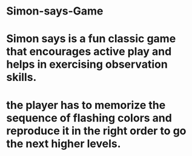 # Simon-says-Game
# Simon says is a fun classic game that encourages active play and helps in exercising observation skills.
# the player has to memorize the sequence of flashing colors and reproduce it in the right order to go the next higher levels.
